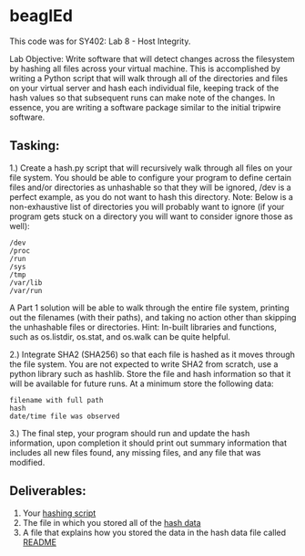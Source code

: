# beaglEd

This code was for SY402: Lab 8 - Host Integrity.

Lab Objective:
Write software that will detect changes across the filesystem by hashing all files across your virtual machine. This is accomplished by writing a Python script that will walk through all of the directories and files on your virtual server and hash each individual file, keeping track of the hash values so that subsequent runs can make note of the changes. In essence, you are writing a software package similar to the initial tripwire software.

<h2>Tasking:</h2>

1.) Create a hash.py script that will recursively walk through all files on your file system. You should be able to configure your program to define certain files and/or directories as unhashable so that they will be ignored, /dev is a perfect example, as you do not want to hash this directory. Note: Below is a non-exhaustive list of directories you will probably want to ignore (if your program gets stuck on a directory you will want to consider ignore those as well):

    /dev
    /proc
    /run
    /sys
    /tmp
    /var/lib
    /var/run

A Part 1 solution will be able to walk through the entire file system, printing out the filenames (with their paths), and taking no action other than skipping the unhashable files or directories.
Hint: In-built libraries and functions, such as os.listdir, os.stat, and os.walk can be quite helpful.

2.) Integrate SHA2 (SHA256) so that each file is hashed as it moves through the file system. You are not expected to write SHA2 from scratch, use a python library such as hashlib.
Store the file and hash information so that it will be available for future runs. At a minimum store the following data:

    filename with full path
    hash
    date/time file was observed

3.) The final step, your program should run and update the hash information, upon completion it should print out summary information that includes all new files found, any missing files, and any file that was modified. 

<h2>Deliverables:</h2>

1. Your [hashing script](./hash.py)
2. The file in which you stored all of the [hash data](FieSys_03312021_192512.tar.xz)
3. A file that explains how you stored the data in the hash data file called [README](./README.txt)
